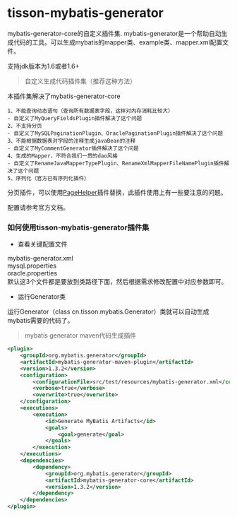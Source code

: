 tisson-mybatis-generator
===================================

mybatis-generator-core的自定义插件集. mybatis-generator是一个帮助自动生成代码的工具。可以生成mybatis的mapper类、example类、mapper.xml配置文件。  

支持jdk版本为1.6或者1.6+  

> 自定义生成代码插件集（推荐这种方法）

本插件集解决了mybatis-generator-core
```
1、不能查询动态语句（查询所有数据表字段，这样对内存消耗比较大）
- 自定义了MyQueryFieldsPlugin插件解决了这个问题
2、不支持分页
- 自定义了MySQLPaginationPlugin、OraclePaginationPlugin插件解决了这个问题
3、不能根据数据表对字段的注释生成javaBean的注释
- 自定义了MyCommentGenerator插件解决了这个问题
4、生成的Mapper，不符合我们一贯的dao风格
- 自定义了RenameJavaMapperTypePlugin、RenameXmlMapperFileNamePlugin插件解决了这个问题
5、序列化（官方已有序列化插件）
```
分页插件，可以使用[PageHelper](https://github.com/pagehelper/Mybatis-PageHelper)插件替换，此插件使用上有一些要注意的问题。

配置请参考官方文档。

### 如何使用tisson-mybatis-generator插件集

* 查看关键配置文件

mybatis-generator.xml  
mysql.properties  
oracle.properties  
默认这3个文件都是要放到类路径下面，然后根据需求修改配置中对应参数即可。

* 运行Generator类

运行Generator（class cn.tisson.mybatis.Generator）类就可以自动生成mybatis需要的代码了。

> mybatis generator maven代码生成插件
```xml
<plugin>
    <groupId>org.mybatis.generator</groupId>
    <artifactId>mybatis-generator-maven-plugin</artifactId>
    <version>1.3.2</version>
    <configuration>
        <configurationFile>src/test/resources/mybatis-generator.xml</configurationFile>
        <verbose>true</verbose>
        <overwrite>true</overwrite>
    </configuration>
    <executions>
        <execution>
            <id>Generate MyBatis Artifacts</id>
            <goals>
                <goal>generate</goal>
            </goals>
        </execution>
    </executions>
    <dependencies>
        <dependency>
            <groupId>org.mybatis.generator</groupId>
            <artifactId>mybatis-generator-core</artifactId>
            <version>1.3.2</version>
        </dependency>
    </dependencies>
</plugin>
```

